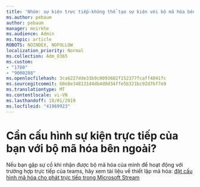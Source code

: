 ```yaml
---
title: 'Nhóm: sự kiện trực tiếp-không thể tạo sự kiện với bộ mã hóa bên ngoài'
ms.author: pebaum
author: pebaum
manager: mnirkhe
ms.audience: Admin
ms.topic: article
ROBOTS: NOINDEX, NOFOLLOW
localization_priority: Normal
ms.collection: Adm_O365
ms.custom:
- "1780"
- "9000208"
ms.openlocfilehash: 3ca6227dde33b9c0093602f152377fcaff4041fc
ms.sourcegitcommit: 60e8e348131d4db4d0d34ffe5b321bc92d7bf7e9
ms.translationtype: MT
ms.contentlocale: vi-VN
ms.lasthandoff: 10/01/2019
ms.locfileid: "41969923"
---
```

# <a name="need-to-configure-your-live-event-with-an-external-encoder"></a>Cần cấu hình sự kiện trực tiếp của bạn với bộ mã hóa bên ngoài?

Nếu bạn gặp sự cố khi nhận được bộ mã hóa của mình để hoạt động với trường hợp trực tiếp của teams, hãy xem tài liệu về thiết lập mã hóa: [đặt cấu hình mã hóa cho phát trực tiếp trong Microsoft Stream](https://docs.microsoft.com/stream/live-encoder-setup)